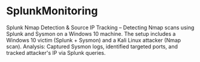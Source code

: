 # SplunkMonitoring
Splunk Nmap Detection &amp; Source IP Tracking – Detecting Nmap scans using Splunk and Sysmon on a Windows 10 machine. The setup includes a Windows 10 victim (Splunk + Sysmon) and a Kali Linux attacker (Nmap scan). Analysis: Captured Sysmon logs, identified targeted ports, and tracked attacker's IP via Splunk queries.
